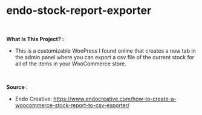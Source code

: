 # endo-stock-report-exporter

<br>

**What Is This Project? :**

- This is a customizable WooPress I found online that creates a new tab in the admin panel where you can export a csv file of the current stock for all of the items in your WooCommerce store.

<br>

**Source :**

- Endo Creative: https://www.endocreative.com/how-to-create-a-woocommerce-stock-report-to-csv-exporter/

<br>
